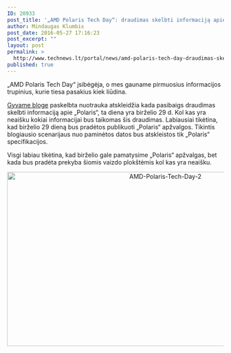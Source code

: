 ```yaml
---
ID: 20933
post_title: '„AMD Polaris Tech Day“: draudimas skelbti informaciją apie „Polaris“ baigsis birželio 29 d.'
author: Mindaugas Klumbis
post_date: 2016-05-27 17:16:23
post_excerpt: ""
layout: post
permalink: >
  http://www.technews.lt/portal/news/amd-polaris-tech-day-draudimas-skelbti-informacija-apie-polaris-baigsis-birzelio-29-d/
published: true
---
```

„AMD Polaris Tech Day“ įsibėgėja, o mes gauname pirmuosius informacijos trupinius, kurie tiesa pasakius kiek liūdina.

<a href="http://www.24liveblog.com/live/1331452#commentstab">Gyvame bloge</a> paskelbta nuotrauka atskleidžia kada pasibaigs draudimas skelbti informaciją apie „Polaris“, ta diena yra birželio 29 d. Kol kas yra neaišku kokiai informacijai bus taikomas šis draudimas. Labiausiai tikėtina, kad birželio 29 dieną bus pradėtos publikuoti „Polaris“ apžvalgos. Tikintis blogiausio scenarijaus nuo paminėtos datos bus atskleistos tik „Polaris“ specifikacijos.

Visgi labiau tikėtina, kad birželio gale pamatysime „Polaris“ apžvalgas, bet kada bus pradėta prekyba šiomis vaizdo plokštėmis kol kas yra neaišku.
<p style="text-align: center"><a href="http://www.technews.lt/portal/wp-content/uploads/2016/05/AMD-Polaris-Tech-Day-2.jpg"><img class="alignnone wp-image-20934 size-full" src="http://www.technews.lt/portal/wp-content/uploads/2016/05/AMD-Polaris-Tech-Day-2.jpg" alt="AMD-Polaris-Tech-Day-2" width="720" height="405" /></a></p>